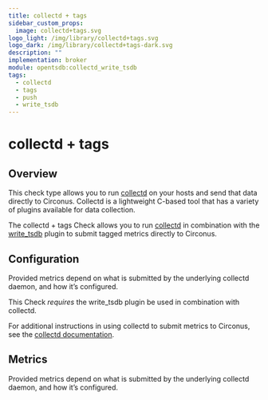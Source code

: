 ```yaml
---
title: collectd + tags
sidebar_custom_props:
  image: collectd+tags.svg
logo_light: /img/library/collectd+tags.svg
logo_dark: /img/library/collectd+tags-dark.svg
description: ""
implementation: broker
module: opentsdb:collectd_write_tsdb
tags:
  - collectd
  - tags
  - push
  - write_tsdb
---
```


# collectd + tags

## Overview

This check type allows you to run [collectd](http://collectd.org/) on your hosts and send that data directly to Circonus. Collectd is a lightweight C-based tool that has a variety of plugins available for data collection.

The collectd + tags Check allows you to run [collectd](https://collectd.org/) in combination with the [write_tsdb](https://collectd.org/wiki/index.php/Plugin:Write_TSDB) plugin to submit tagged metrics directly to Circonus.

## Configuration

Provided metrics depend on what is submitted by the underlying collectd daemon, and how it’s configured.

This Check _requires_ the write_tsdb plugin be used in combination with collectd.

For additional instructions in using collectd to submit metrics to Circonus, see the [collectd documentation](https://docs.circonus.com/circonus/integrations/library/collectd/).

## Metrics

Provided metrics depend on what is submitted by the underlying collectd daemon, and how it’s configured.
